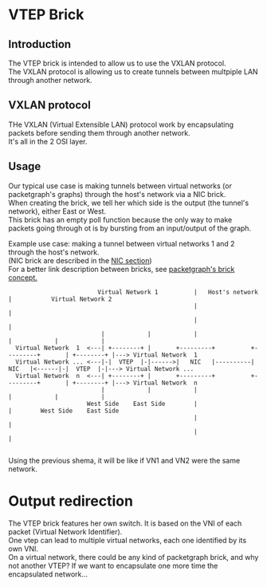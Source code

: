   # VTEP Brick

  ## Introduction

  The VTEP brick is intended to allow us to use the VXLAN protocol.<br>
  The VXLAN protocol is allowing us to create tunnels between multpiple LAN through another network.<br>

  ## VXLAN protocol

  THe VXLAN (Virtual Extensible LAN) protocol work by encapsulating packets before sending them through another network.<br>
  It's all in the 2 OSI layer.

  ## Usage

  Our typical use case is making tunnels between virtual networks (or packetgraph's graphs) through the host's network via a NIC brick.<br>
  When creating the brick, we tell her which side is the output (the tunnel's network), either East or West.<br>
  This brick has an empty poll function because the only way to make packets going through ot is by bursting from an input/output of the graph.<br>

  Example use case: making a tunnel between virtual networks 1 and 2 through the host's network.<br>
  (NIC brick are described in the [NIC section](NIC.md))<br>
  For a better link description between bricks, see [packetgraph's brick concept.](BRICK_CONCEPT.md)<br>
  ```
                           Virtual Network 1          |   Host's network   |           Virtual Network 2
                                                      |                    |
                                                      |                    |
                            |            |            |                    |            |            |
    Virtual Network  1  <---| +--------+ |       +---------+          +---------+       | +--------+ |---> Virtual Network  1
    Virtual Network ... <---|-|  VTEP  |-|------>|   NIC   |----------|   NIC   |<------|-|  VTEP  |-|---> Virtual Network ...
    Virtual Network  n  <---| +--------+ |       +---------+          +---------+       | +--------+ |---> Virtual Network  n
                            |            |            |                    |            |            |
                        West Side    East Side        |                    |        West Side    East Side
                                                      |                    |
                                                      |                    |


  ```
  Using the previous shema, it will be like if VN1 and VN2 were the same network.<br>

  # Output redirection
  The VTEP brick features her own switch. It is based on the VNI of each packet (Virtual Network Identifier).<br>
  One vtep can lead to multiple virtual networks, each one identified by its own VNI.<br>
  On a virtual network, there could be any kind of packetgraph brick, and why not another VTEP? If we want to encapsulate one more time the encapsulated network...<br>
